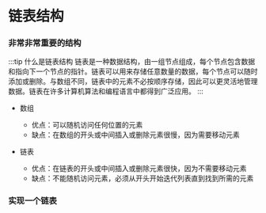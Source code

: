 # 链表结构

### 非常非常重要的结构

:::tip 什么是链表结构
链表是一种数据结构，由一组节点组成，每个节点包含数据和指向下一个节点的指针。链表可以用来存储任意数量的数据，每个节点可以随时添加或删除。与数组不同，链表中的元素不必按顺序存储，因此可以更灵活地管理数据。链表在许多计算机算法和编程语言中都得到广泛应用。
:::

- 数组

  - 优点：可以随机访问任何位置的元素
  - 缺点：在数组的开头或中间插入或删除元素很慢，因为需要移动元素

- 链表

  - 优点：在链表的开头或中间插入或删除元素很快，因为不需要移动元素
  - 缺点：不能随机访问元素，必须从开头开始迭代列表直到找到所需的元素


### 实现一个链表
